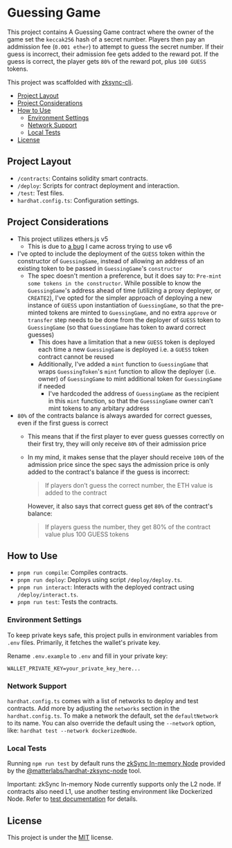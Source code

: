 <!-- omit from toc -->
# Guessing Game

This project contains A Guessing Game contract where the owner of the game set the `keccak256` hash of a secret number. Players then pay an addmission fee (`0.001 ether`) to attempt to guess the secret number. If their guess is incorrect, their admission fee gets added to the reward pot. If the guess is correct, the player gets `80%` of the reward pot, plus `100 GUESS` tokens.

This project was scaffolded with [zksync-cli](https://github.com/matter-labs/zksync-cli).

- [Project Layout](#project-layout)
- [Project Considerations](#project-considerations)
- [How to Use](#how-to-use)
  - [Environment Settings](#environment-settings)
  - [Network Support](#network-support)
  - [Local Tests](#local-tests)
- [License](#license)

## Project Layout

- `/contracts`: Contains solidity smart contracts.
- `/deploy`: Scripts for contract deployment and interaction.
- `/test`: Test files.
- `hardhat.config.ts`: Configuration settings.

## Project Considerations

- This project utilizes ethers.js v5
  - This is due to [a bug](https://github.com/matter-labs/zksync-cli/issues/127) I came across trying to use v6
- I've opted to include the deployment of the `GUESS` token within the constructor of `GuessingGame`, instead of allowing an address of an existing token to be passed in `GuessingGame`'s `constructor`
  - The spec doesn't mention a preference, but it does say to: `Pre-mint some tokens in the constructor`. While possible to know the `GuessingGame`'s address ahead of time (utilizing a proxy deployer, or `CREATE2`), I've opted for the simpler approach of deploying a new instance of `GUESS` upon instantiation of `GuessingGame`, so that the pre-minted tokens are minted to `GuessingGame`, and no extra `approve` or `transfer` step needs to be done from the deployer of `GUESS` token to `GuessingGame` (so that `GuessingGame` has token to award correct guesses)
    - This does have a limitation that a new `GUESS` token is deployed each time a new `GuessingGame` is deployed i.e. a `GUESS` token contract cannot be reused
    - Additionally, I've added a `mint` function to `GuessingGame` that wraps `GuessingToken`'s `mint` function to allow the deployer (i.e. owner) of `GuessingGame` to mint additional token for `GuessingGame` if needed
      - I've hardcoded the address of `GuessingGame` as the recipient in this `mint` function, so that the `GuessingGame` owner can't mint tokens to any arbitary address
- `80%` of the contracts balance is always awarded for correct guesses, even if the first guess is correct
  - This means that if the first player to ever guess guesses correctly on their first try, they will only receive `80%` of their admission price
  - In my mind, it makes sense that the player should receive `100%` of the admission price since the spec says the admission price is only added to the contract's balance if the guess is incorrect:
    > If players don’t guess the correct number, the ETH value is added to the contract
    
    However, it also says that correct guess get `80%` of the contract's balance:
    > If players guess the number, they get 80% of the contract value plus 100 GUESS tokens

## How to Use

- `pnpm run compile`: Compiles contracts.
- `pnpm run deploy`: Deploys using script `/deploy/deploy.ts`.
- `pnpm run interact`: Interacts with the deployed contract using `/deploy/interact.ts`.
- `pnpm run test`: Tests the contracts.

### Environment Settings

To keep private keys safe, this project pulls in environment variables from `.env` files. Primarily, it fetches the wallet's private key.

Rename `.env.example` to `.env` and fill in your private key:

```
WALLET_PRIVATE_KEY=your_private_key_here...
```

### Network Support

`hardhat.config.ts` comes with a list of networks to deploy and test contracts. Add more by adjusting the `networks` section in the `hardhat.config.ts`. To make a network the default, set the `defaultNetwork` to its name. You can also override the default using the `--network` option, like: `hardhat test --network dockerizedNode`.

### Local Tests

Running `npm run test` by default runs the [zkSync In-memory Node](https://era.zksync.io/docs/tools/testing/era-test-node.html) provided by the [@matterlabs/hardhat-zksync-node](https://era.zksync.io/docs/tools/hardhat/hardhat-zksync-node.html) tool.

Important: zkSync In-memory Node currently supports only the L2 node. If contracts also need L1, use another testing environment like Dockerized Node. Refer to [test documentation](https://era.zksync.io/docs/tools/testing/) for details.

## License

This project is under the [MIT](./LICENSE) license.
